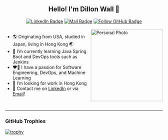 <h2 align="center"> Hello! I'm Dillon Wall 👋 </h2>

<div align="center">
  <a href="https://www.linkedin.com/in/dillon-wall/"><img alt="LinkedIn Badge" src="https://img.shields.io/badge/Dillon%20Wall-blue?logo=linkedin"/></a>
  <a href="mailto:DillonMWall@msn.com"><img alt="Mail Badge" src="https://img.shields.io/badge/DillonMWall%40msn.com-red?logo=gmail&labelColor=white"></a>
  <a href="https://github.com/DillonWall"><img alt="Follow GitHub Badge" src="https://img.shields.io/github/followers/dillonwall?label=follow&style=social"></a>
</div>
<br/>

<img align="right" alt="Personal Photo" src="https://github.com/DillonWall/DillonWall/assets/49173127/abccfb3c-47cc-43f7-b84e-1f3ef475a6a6" width="230"/>

<div align="left">
  <ul>
    <li>🌎 Originating from USA, studied in Japan, living in Hong Kong 🌏</li> 
    <li>🌱 I’m currently learning Java Spring Boot and DevOps tools such as Jenkins</li> 
    <li>❤️‍🔥 I have a passion for Software Engineering, DevOps, and Machine Learning</li> 
    <li>🤔 I’m looking for work in Hong Kong</li> 
    <li>💬 Contact me on <a href="https://www.linkedin.com/in/dillon-wall/">LinkedIn</a> or via <a href="mailto:DillonMWall@msn.com">Email</a>!</li>
  </ul>
</div>

<br>

---

### GitHub Trophies

[![trophy](https://github-profile-trophy.vercel.app/?username=DillonWall&theme=onedark)](https://github.com/DillonWall)
